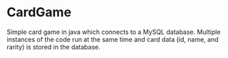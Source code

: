 # CardGame
Simple card game in java which connects to a MySQL database. Multiple instances of the code run at the same time and card data (id, name, and rarity) is stored in the database.
